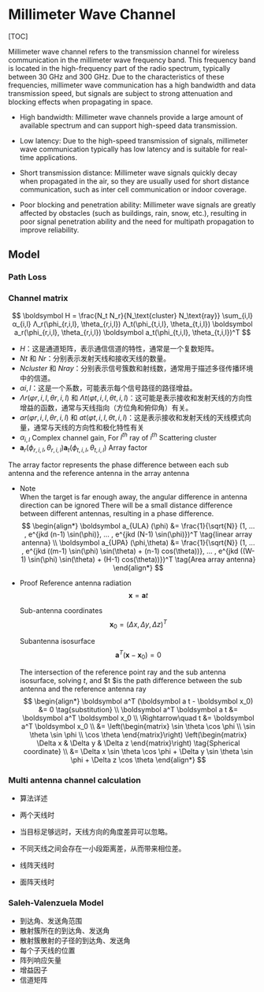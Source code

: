 # Millimeter Wave Channel

[TOC]

Millimeter wave channel refers to the transmission channel for wireless communication in the millimeter wave frequency band. This frequency band is located in the high-frequency part of the radio spectrum, typically between 30 GHz and 300 GHz. Due to the characteristics of these frequencies, millimeter wave communication has a high bandwidth and data transmission speed, but signals are subject to strong attenuation and blocking effects when propagating in space.

- High bandwidth: Millimeter wave channels provide a large amount of available spectrum and can support high-speed data transmission.

- Low latency: Due to the high-speed transmission of signals, millimeter wave communication typically has low latency and is suitable for real-time applications.

- Short transmission distance: Millimeter wave signals quickly decay when propagated in the air, so they are usually used for short distance communication, such as inter cell communication or indoor coverage.

- Poor blocking and penetration ability: Millimeter wave signals are greatly affected by obstacles (such as buildings, rain, snow, etc.), resulting in poor signal penetration ability and the need for multipath propagation to improve reliability.

## Model

### Path Loss

### Channel matrix

$$
\boldsymbol H = \frac{N_t N_r}{N_\text{cluster} N_\text{ray}} \sum_{i,l} α_{i,l} Λ_r(\phi_{r,i,l}, \theta_{r,i,l}) Λ_t(\phi_{t,i,l}, \theta_{t,i,l}) \boldsymbol a_r(\phi_{r,i,l}, \theta_{r,i,l}) \boldsymbol a_t(\phi_{t,i,l}, \theta_{t,i,l})^T
$$

- $H$：这是通道矩阵，表示通信信道的特性，通常是一个复数矩阵。
- $Nt$ 和 $Nr$：分别表示发射天线和接收天线的数量。
- $Ncluster$ 和 $Nray$：分别表示信号簇数和射线数，通常用于描述多径传播环境中的信道。
- $αi,l$：这是一个系数，可能表示每个信号路径的路径增益。
- $Λr(φr,i,l, θr,i,l)$ 和 $Λt(φt,i,l, θt,i,l)$：这可能是表示接收和发射天线的方向性增益的函数，通常与天线指向（方位角和俯仰角）有关。
- $ar(φr,i,l, θr,i,l)$ 和 $at(φt,i,l, θt,i,l)$：这是表示接收和发射天线的天线模式向量，通常与天线的方向性和极化特性有关
- $α_{i,l}$ Complex channel gain, For $l^{th}$ ray of $i^{th}$ Scattering cluster
- $\boldsymbol a_r(\phi_{r,i,l}, \theta_{r,i,l}) \boldsymbol a_t(\phi_{t,i,l}, \theta_{t,i,l})$ Array factor  


The array factor represents the phase difference between each sub antenna and the reference antenna in the array antenna

- Note  
    When the target is far enough away, the angular difference in antenna direction can be ignored There will be a small distance difference between different antennas, resulting in a phase difference.
    $$
    \begin{align*}
    \boldsymbol a_{ULA} (\phi) &= \frac{1}{\sqrt{N}} (1, ... , e^{jkd (n-1) \sin(\phi)}, ... , e^{jkd (N-1) \sin(\phi)})^T  \tag{linear array antenna}  \\
    \boldsymbol a_{UPA} (\phi,\theta) &= \frac{1}{\sqrt{N}} (1, ... , e^{jkd ((m-1) \sin(\phi) \sin(\theta) + (n-1) cos(\theta))}, ... , e^{jkd ((W-1) \sin(\phi) \sin(\theta) + (H-1) cos(\theta))})^T  \tag{Area array antenna}
    \end{align*}
    $$

- Proof
    Reference antenna radiation 
    $$
    \boldsymbol x = \boldsymbol a t
    $$

    Sub-antenna coordinates 
    $$
    \boldsymbol x_0 = (\Delta x, \Delta y, \Delta z)^T
    $$

    Subantenna isosurface 
    $$
    \boldsymbol a^T (\boldsymbol x - \boldsymbol x_0) = 0
    $$

    The intersection of the reference point ray and the sub antenna isosurface, solving $t$, and $t $is the path difference between the sub antenna and the reference antenna ray
    $$
    \begin{align*}
    \boldsymbol a^T (\boldsymbol a t - \boldsymbol x_0) &= 0  \tag{substitution}  \\
    \boldsymbol a^T \boldsymbol a t &= \boldsymbol a^T \boldsymbol x_0  \\
    \Rightarrow\quad t &= \boldsymbol a^T \boldsymbol x_0  \\
    &= \left(\begin{matrix} \sin \theta \cos \phi \\ \sin \theta \sin \phi \\ \cos \theta \end{matrix}\right) \left(\begin{matrix} \Delta x & \Delta y & \Delta z \end{matrix}\right)  \tag{Spherical coordinate}   \\
    &= \Delta x \sin \theta \cos \phi + \Delta y \sin \theta \sin \phi + \Delta z \cos \theta
    \end{align*}
    $$

### Multi antenna channel calculation

- 算法详述
- 两个天线时
- 当目标足够远时，天线方向的角度差异可以忽略。
- 不同天线之间会存在一小段距离差，从而带来相位差。

- 线阵天线时
- 面阵天线时

### Saleh-Valenzuela Model
- 到达角、发送角范围
- 散射簇所在的到达角、发送角
- 散射簇散射的子径的到达角、发送角
- 每个子天线的位置
- 阵列响应矢量
- 增益因子
- 信道矩阵